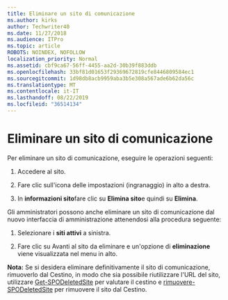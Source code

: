 ```yaml
---
title: Eliminare un sito di comunicazione
ms.author: kirks
author: Techwriter40
ms.date: 11/27/2018
ms.audience: ITPro
ms.topic: article
ROBOTS: NOINDEX, NOFOLLOW
localization_priority: Normal
ms.assetid: cbf9ca67-56ff-4455-aa2d-30b39f883ddb
ms.openlocfilehash: 33bf81d01653f29369672819cfe8446809584ec1
ms.sourcegitcommit: 1d98db8acb9959aba3b5e308a567ade6b62da56c
ms.translationtype: MT
ms.contentlocale: it-IT
ms.lasthandoff: 08/22/2019
ms.locfileid: "36514134"
---
```

# <a name="delete-a-communication-site"></a>Eliminare un sito di comunicazione

Per eliminare un sito di comunicazione, eseguire le operazioni seguenti: 
  
1. Accedere al sito. 
  
2. Fare clic sull'icona delle impostazioni (ingranaggio) in alto a destra. 
  
3. In **informazioni sito**fare clic su **Elimina sito**e quindi su **Elimina**. 
  
Gli amministratori possono anche eliminare un sito di comunicazione dal nuovo interfaccia di amministrazione attenendosi alla procedura seguente: 
  
1. Selezionare i **siti attivi** a sinistra. 
  
2. Fare clic su Avanti al sito da eliminare e un'opzione di **eliminazione** viene visualizzata nel menu in alto. 
  
 **Nota:** Se si desidera eliminare definitivamente il sito di comunicazione, rimuoverlo dal Cestino, in modo che sia possibile riutilizzare l'URL del sito, utilizzare [Get-SPODeletedSite](https://aka.ms/Get-SPODeletedSite) per valutare il cestino e [rimuovere-SPODeletedSite](https://aka.ms/Remove-SPODeletedSite) per rimuovere il sito dal Cestino. 
  

